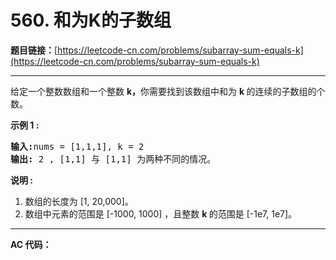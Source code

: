 # 560. 和为K的子数组

**题目链接：**[https://leetcode-cn.com/problems/subarray-sum-equals-k](https://leetcode-cn.com/problems/subarray-sum-equals-k)

---

<div class="content__1Y2H">
 <div class="notranslate">
  <p>给定一个整数数组和一个整数&nbsp;<strong>k，</strong>你需要找到该数组中和为&nbsp;<strong>k&nbsp;</strong>的连续的子数组的个数。</p> 
  <p><strong>示例 1 :</strong></p> 
  <pre class="language-text"><strong>输入:</strong>nums = [1,1,1], k = 2
<strong>输出:</strong> 2 , [1,1] 与 [1,1] 为两种不同的情况。
</pre> 
  <p><strong>说明 :</strong></p> 
  <ol> 
   <li>数组的长度为 [1, 20,000]。</li> 
   <li>数组中元素的范围是 [-1000, 1000] ，且整数&nbsp;<strong>k&nbsp;</strong>的范围是&nbsp;[-1e7, 1e7]。</li> 
  </ol> 
 </div>
</div>

---

**AC 代码：**

```java

```